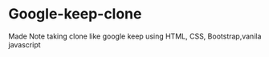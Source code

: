 # Google-keep-clone
Made Note taking clone like google keep using HTML, CSS, Bootstrap,vanila javascript 
 
